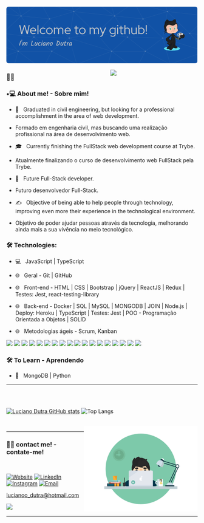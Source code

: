 ![Header](./github-header-image.png)


<img align='right' src="https://media.giphy.com/media/M9gbBd9nbDrOTu1Mqx/giphy.gif" width="230">


<h3> 👨🏻 </h3>

<h3>•💻 About me! - Sobre mim!</h3>




- 🤔 &nbsp; Graduated in civil engineering, but looking for a professional accomplishment in the area of web development.
- Formado em engenharia civil, mas buscando uma realização profissional na área de desenvolvimento web.


- 🎓 &nbsp; Currently finishing the FullStack web development course at Trybe.
- Atualmente finalizando o curso de desenvolvimento web FullStack pela Trybe.


- 🌱 &nbsp; Future Full-Stack developer.
- Futuro desenvolvedor Full-Stack.


- ✍️ &nbsp; Objective of being able to help people through technology, improving even more their experience in the technological environment.
- Objetivo de poder ajudar pessoas através da tecnologia, melhorando ainda mais a sua vivência no meio tecnológico.



<h3>🛠 Technologies:</h3>



- 💻 &nbsp; JavaScript | TypeScript

- 🌐 &nbsp; Geral - Git | GitHub

- 🌐 &nbsp; Front-end - HTML | CSS | Bootstrap | jQuery | ReactJS | Redux | Testes: Jest, react-testing-library
  
- 🌐 &nbsp; Back-end - Docker | SQL | MySQL | MONGODB | JOIN | Node.js | Deploy: Heroku | TypeScript | Testes: Jest | POO - Programação Orientada a Objetos | SOLID
  
- 🌐 &nbsp; Metodologias ágeis - Scrum, Kanban
  

<img src="https://img.shields.io/badge/-HTML5-E34F26?style=flat&logo=html5&logoColor=white" width="80px"> <img src="https://img.shields.io/badge/-CSS3-1572B6?style=flat&logo=css3&logoColor=white" width="72px">
<img src="https://img.shields.io/badge/-Bootstrap-563D7C?style=flat&logo=bootstrap&logoColor=white" width="100px">
<img src="https://upload.wikimedia.org/wikipedia/commons/thumb/d/d3/Logo_jQuery.svg/1200px-Logo_jQuery.svg.png" width="65px">
<img src="https://img.shields.io/badge/javascript-%23323330.svg?style=for-the-badge&logo=javascript&logoColor=%23F7DF1E" width="110px">
<img src="https://img.shields.io/badge/-React-000000?style=flat&logo=react&logoColor=00c8ff" width="80px">
<img src="https://i.pinimg.com/originals/71/f0/a4/71f0a4c41735f951f9823725ee42cf8a.png" width="75px">
<img src="https://img.shields.io/badge/-Node.js-3C873A?style=flat&logo=Node.js&logoColor=white" width="90px">
<img src="http://img.shields.io/badge/-Git-F1502F?style=flat&logo=git&logoColor=FFFFFF" width="60px">
<img src="http://img.shields.io/badge/-Github-000000?style=flat&logo=github&logoColor=FFFFFF" width="90px">
<img src="http://img.shields.io/badge/-VS%20Code-007ACC?style=flat&logo=visual%20studio%20code&logoColor=white" width="100px">
<img src="https://img.shields.io/badge/-jest-%23C21325?style=for-the-badge&logo=jest&logoColor=white" width="75px"/>
<img src="https://miro.medium.com/max/500/1*FdcfXXlYDEDNGToFjA_B4w.jpeg" width="70px"/>
<img src="https://logosmarcas.net/wp-content/uploads/2021/03/Docker-Logo-2013-2015.jpg" width="50px"/>
<img src="https://www.diegomacedo.com.br/wp-content/uploads/2011/12/sql.jpg" width="40px"/>
<img src="https://encrypted-tbn0.gstatic.com/images?q=tbn:ANd9GcQPCWPKlLhBry9dR4j_Zs03x9MW1VpXph3I6Q&usqp=CAU" width="110px"/>
<img src="https://miro.medium.com/max/1004/1*ZfCTE6kZArxc0Nr_MybXPQ.png" width="115px"/>
<img src="https://www.fullstackpython.com/img/logos/heroku.png" width="72px"/>

<!--

- 🛢 &nbsp; MySQL | MongoDB

- 🔧 &nbsp; Git | Markdown | Selenium | Tidyverse

- 🖥 &nbsp; Illustrator| Photoshop | InDesign

-->



<h3>🛠 To Learn - Aprendendo</h3>


- 🔧 &nbsp;  MongoDB | Python 
<hr>



<br/><br/>

[![Luciano Dutra GitHub stats](https://github-readme-stats.vercel.app/api?username=LucianooDutra)](https://github.com/LucianooDutra)
![Top Langs](https://github-readme-stats.vercel.app/api/top-langs/?username=LucianooDutra)
<br/>

<br/>

<img src="https://github.com/nirala69/nirala69/blob/master/70804f7e25b11f29db904f2fa7b4cd9d.gif" width="300" align='right'>

<hr>

<h3> 🤝🏻 contact me! - contate-me! </h3>

<br>


<div style="display: inline_block">

<a href="https://luciano-dutra-portifolio.vercel.app/"><img alt="Website" src="https://t.ctcdn.com.br/_9VQm0156JGtfi3_tkORFSskItk=/119x0:1168x591/1049x590/smart/i447457.jpeg" width="60px"></a> <a href="https://www.linkedin.com/in/luciano-dutra-794598212/"><img alt="LinkedIn" src="https://marcas-logos.net/wp-content/uploads/2020/01/LinkedIn-Logo-2003.jpg" width="60px"></a> <a href="https://www.instagram.com/lucianoodutra/"><img alt="Instagram" src="https://marcas-logos.net/wp-content/uploads/wordpress-popular-posts/1523-featured-500x500.jpg" width="60px"></a> <a href="mailto:lucianoo_dutra@hotmail.com"><img alt="Email" src="https://www.logolynx.com/images/logolynx/6f/6fd34258a943ea9d74cc600d968afd37.jpeg" width="60px"></a> <p>lucianoo_dutra@hotmail.com</p>

</div>




<img src="https://media.giphy.com/media/dxn6fRlTIShoeBr69N/giphy.gif" width="30">




<hr>


